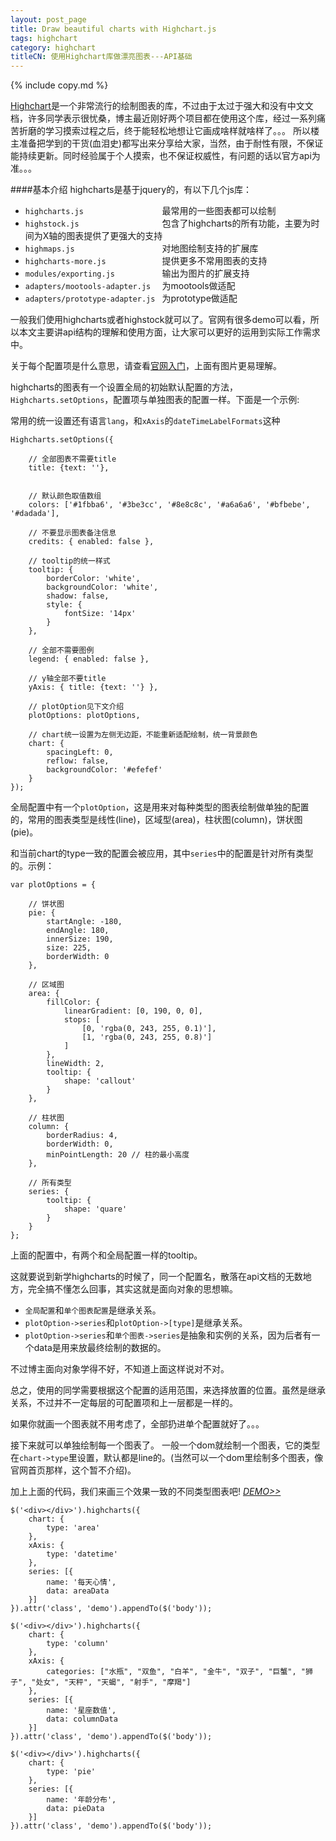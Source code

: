 ```yaml
---
layout: post_page
title: Draw beautiful charts with Highchart.js
tags: highchart
category: highchart
titleCN: 使用Highchart库做漂亮图表---API基础
---
```


{% include copy.md %}

[Highchart](http://www.highcharts.com/)是一个非常流行的绘制图表的库，不过由于太过于强大和没有中文文档，许多同学表示很忧桑，博主最近刚好两个项目都在使用这个库，经过一系列痛苦折磨的学习摸索过程之后，终于能轻松地想让它画成啥样就啥样了。。。
所以楼主准备把学到的干货(血泪史)都写出来分享给大家，当然，由于耐性有限，不保证能持续更新。同时经验属于个人摸索，也不保证权威性，有问题的话以官方api为准。。。

####基本介绍
highcharts是基于jquery的，有以下几个js库：

- `highcharts.js                 `   最常用的一些图表都可以绘制
- `highstock.js                  `   包含了highcharts的所有功能，主要为时间为X轴的图表提供了更强大的支持
- `highmaps.js                   `   对地图绘制支持的扩展库
- `highcharts-more.js            `   提供更多不常用图表的支持
- `modules/exporting.js          `   输出为图片的扩展支持
- `adapters/mootools-adapter.js  `   为mootools做适配
- `adapters/prototype-adapter.js `   为prototype做适配


一般我们使用highcharts或者highstock就可以了。官网有很多demo可以看，所以本文主要讲api结构的理解和使用方面，让大家可以更好的运用到实际工作需求中。

关于每个配置项是什么意思，请查看[官网入门](http://www.highcharts.com/docs/chart-concepts/understanding-highcharts/)，上面有图片更易理解。

highcharts的图表有一个设置全局的初始默认配置的方法，`Highcharts.setOptions`，配置项与单独图表的配置一样。下面是一个示例:

常用的统一设置还有语言`lang`，和`xAxis`的`dateTimeLabelFormats`这种

    Highcharts.setOptions({

        // 全部图表不需要title
        title: {text: ''},


        // 默认颜色取值数组
        colors: ['#1fbba6', '#3be3cc', '#8e8c8c', '#a6a6a6', '#bfbebe', '#dadada'],

        // 不要显示图表备注信息
        credits: { enabled: false },

        // tooltip的统一样式
        tooltip: {
            borderColor: 'white',
            backgroundColor: 'white',
            shadow: false,
            style: {
                fontSize: '14px'
            }
        },

        // 全部不需要图例
        legend: { enabled: false },

        // y轴全部不要title
        yAxis: { title: {text: ''} },

        // plotOption见下文介绍
        plotOptions: plotOptions,

        // chart统一设置为左侧无边距，不能重新适配绘制，统一背景颜色
        chart: {
            spacingLeft: 0,
            reflow: false,
            backgroundColor: '#efefef'
        }
    });

全局配置中有一个`plotOption`，这是用来对每种类型的图表绘制做单独的配置的，常用的图表类型是线性(line)，区域型(area)，柱状图(column)，饼状图(pie)。

和当前chart的type一致的配置会被应用，其中`series`中的配置是针对所有类型的。示例：

    var plotOptions = {

        // 饼状图
        pie: {
            startAngle: -180,
            endAngle: 180,
            innerSize: 190,
            size: 225,
            borderWidth: 0
        },

        // 区域图
        area: {
            fillColor: {
                linearGradient: [0, 190, 0, 0],
                stops: [
                    [0, 'rgba(0, 243, 255, 0.1)'],
                    [1, 'rgba(0, 243, 255, 0.8)']
                ]
            },
            lineWidth: 2,
            tooltip: {
                shape: 'callout'
            }
        },

        // 柱状图
        column: {
            borderRadius: 4,
            borderWidth: 0,
            minPointLength: 20 // 柱的最小高度
        },

        // 所有类型
        series: {
            tooltip: {
                shape: 'quare'
            }
        }
    };

上面的配置中，有两个和全局配置一样的tooltip。

这就要说到新学highcharts的时候了，同一个配置名，散落在api文档的无数地方，完全搞不懂怎么回事，其实这就是面向对象的思想嘛。

 - `全局配置`和`单个图表配置`是继承关系。
 - `plotOption->series`和`plotOption->[type]`是继承关系。
 - `plotOption->series`和`单个图表->series`是抽象和实例的关系，因为后者有一个data是用来放最终绘制的数据的。

不过博主面向对象学得不好，不知道上面这样说对不对。

总之，使用的同学需要根据这个配置的适用范围，来选择放置的位置。虽然是继承关系，不过并不一定每层的可配置项和上一层都是一样的。

如果你就画一个图表就不用考虑了，全部扔进单个配置就好了。。。

接下来就可以单独绘制每一个图表了。 一般一个dom就绘制一个图表，它的类型在`chart->type`里设置，默认都是line的。(当然可以一个dom里绘制多个图表，像官网首页那样，这个暂不介绍)。

加上上面的代码，我们来画三个效果一致的不同类型图表吧! [_DEMO>>_](/demo/2014-04-28-Draw-Beautiful-Charts-with-HighchartJs/index.html)

    $('<div></div>').highcharts({
        chart: {
            type: 'area'
        },
        xAxis: {
            type: 'datetime'
        },
        series: [{
            name: '每天心情',
            data: areaData
        }]
    }).attr('class', 'demo').appendTo($('body'));
    
    $('<div></div>').highcharts({
        chart: {
            type: 'column'
        },
        xAxis: {
            categories: ["水瓶", "双鱼", "白羊", "金牛", "双子", "巨蟹", "狮子", "处女", "天秤", "天蝎", "射手", "摩羯"]
        },
        series: [{
            name: '星座数值',
            data: columnData
        }]
    }).attr('class', 'demo').appendTo($('body'));
    
    $('<div></div>').highcharts({
        chart: {
            type: 'pie'
        },
        series: [{
            name: '年龄分布',
            data: pieData
        }]
    }).attr('class', 'demo').appendTo($('body'));
